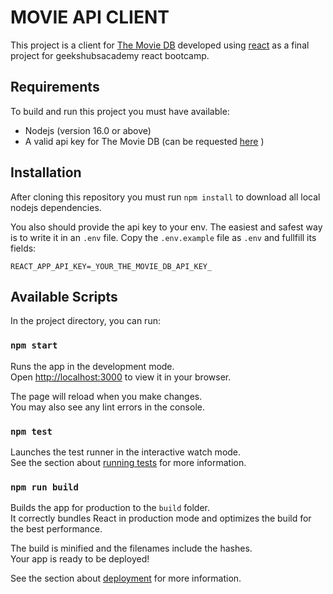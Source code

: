 # MOVIE API CLIENT

This project is a client for [The Movie DB](https://https://www.themoviedb.org/) developed using [react](https://reactjs.org/) as a final project for geekshubsacademy react bootcamp.

## Requirements
To build and run this project you must have available:
- Nodejs (version 16.0 or above)
- A valid api key for The Movie DB (can be requested [here](https://www.themoviedb.org/settings/api) )

## Installation
After cloning this repository you must run `npm install` to download all local nodejs dependencies.

You also should provide the api key to your env. The easiest and safest way is to write it in an `.env` file. Copy the `.env.example` file as `.env` and fullfill its fields:
```
REACT_APP_API_KEY=_YOUR_THE_MOVIE_DB_API_KEY_
```

## Available Scripts

In the project directory, you can run:

### `npm start`

Runs the app in the development mode.\
Open [http://localhost:3000](http://localhost:3000) to view it in your browser.

The page will reload when you make changes.\
You may also see any lint errors in the console.

### `npm test`

Launches the test runner in the interactive watch mode.\
See the section about [running tests](https://facebook.github.io/create-react-app/docs/running-tests) for more information.

### `npm run build`

Builds the app for production to the `build` folder.\
It correctly bundles React in production mode and optimizes the build for the best performance.

The build is minified and the filenames include the hashes.\
Your app is ready to be deployed!

See the section about [deployment](https://facebook.github.io/create-react-app/docs/deployment) for more information.
